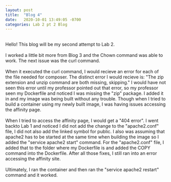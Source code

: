 ```yaml
---
layout: post
title:  "Blog 4"
date:   2020-10-01 13:49:05 -0700
categories: Lab 2 pt 2 Blog
---
```

<br />
Hello! This blog will be my second attempt to Lab 2.
<br />
<br />
I worked a little bit more from Blog 3 and the Chown command was able to work. The next issue was the curl command.
<br />
<br />
When it executed the curl command, I would recieve an error for each of the file needed for composer. The distinct error I would recieve is: "The zip extension and unzip command are both missing, skipping." I would have not seen this error until my professor pointed out that error, so my professor seen my Dockerfile and noticed I was missing the "zip" package. I added it in and my image was being built without any trouble. Though when I tried to build a container using my newly built image, I was having issues accessing the affinity page.
<br /> 
<br />
When I tried to access the affinity page, I would get a "404 error". I went backto Lab 1 and noticed I did not add the change to the "apache2.conf" file, I did not also add the linked symbol for public. I also was assuming that apache2 has to be started at the same time when building the image so I added the "service apache2 start" command. For the "apache2.conf" file, I added that to the folder where my Dockerfile is and added the COPY command into the Dockerfile. After all those fixes, I still ran into an error accessing the affinity site.
<br />
<br /> 
Ultimately, I ran the container and then ran the "service apache2 restart" command and it worked.

